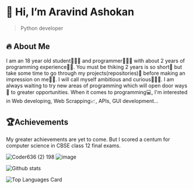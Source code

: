 # 👋 Hi, I’m Aravind Ashokan

>Python developer

## 🔥 About Me
I am an 18 year old student👨🏻‍🎓 and programmer👨🏻‍💻 with about 2 years of programming experience👴🏻. You must be thiking 2 years is so short🤏 but take some time to go through my projects(repositories)📁 before making an impression on me🤝🏻. I will call myself ambitious and curious🕵🏻‍♂️. I am always waiting to try new areas of programming which will open door ways🚪 to greater opportunities. When it comes to programming💻, I'm interested in Web developing, Web Scrapping📈, APIs, GUI development... 

## 🏆Achievements
My greater achievements are yet to come. But I scored a centum for computer science in CBSE class 12 final exams.
   
![Coder636 (2) 198](https://user-images.githubusercontent.com/77882744/187399976-c17d3cb2-c99d-4a11-aa4b-3fcd447399f4.png)
![image](https://user-images.githubusercontent.com/77882744/183706542-297d971f-da96-4011-91f4-5893fdfecf76.png)

![Github stats](https://github-readme-stats.vercel.app/api?username=code-lover636&theme=highcontrast&show_icons=true&count_private=true)

![Top Languages Card](https://github-readme-stats.vercel.app/api/top-langs/?username=code-lover636&layout=compact)

